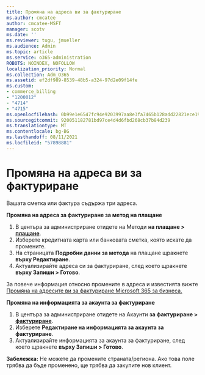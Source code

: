 ```yaml
---
title: Промяна на адреса ви за фактуриране
ms.author: cmcatee
author: cmcatee-MSFT
manager: scotv
ms.date: ''
ms.reviewer: tugu, jmueller
ms.audience: Admin
ms.topic: article
ms.service: o365-administration
ROBOTS: NOINDEX, NOFOLLOW
localization_priority: Normal
ms.collection: Adm_O365
ms.assetid: ef2df989-8539-48b5-a324-97d2e09f14fe
ms.custom:
- commerce_billing
- "1200012"
- "4714"
- "4715"
ms.openlocfilehash: 0b99e1e6547fc94e9203997aa8e3fa7465b128add22821ece190995d0aaf8f3f
ms.sourcegitcommit: 920051182781bd97ce4d4d6fbd268cb37b84d239
ms.translationtype: MT
ms.contentlocale: bg-BG
ms.lasthandoff: 08/11/2021
ms.locfileid: "57898881"
---
```

# <a name="change-your-billing-address"></a>Промяна на адреса ви за фактуриране

Вашата сметка или фактура съдържа три адреса.

**Промяна на адреса за фактуриране за метод на плащане**

1. В центъра за администриране отидете на Методи **на плащане > [плащане](https://go.microsoft.com/fwlink/p/?linkid=2018806)**.
2. Изберете кредитната карта или банковата сметка, която искате да промените.
3. На страницата **Подробни данни за метода** на плащане щракнете **върху Редактиране**.
4. Актуализирайте адреса си за фактуриране, след което щракнете **върху Запиши > Готово**.

За повече информация относно промените в адреса и известията вижте [Промяна на адресите ви за фактуриране Microsoft 365 за бизнеса.](https://docs.microsoft.com/microsoft-365/commerce/billing-and-payments/change-your-billing-addresses)

**Промяна на информацията за акаунта за фактуриране**

1. В центъра за администриране отидете на Акаунти **за фактуриране > [фактуриране](https://admin.microsoft.com/Adminportal/Home?source=applauncher#/BillingAccounts/billing-accounts)**.
2. Изберете **Редактиране на информацията за акаунта за фактуриране**.
3. Актуализирайте информацията за акаунта за фактуриране, след което щракнете **върху Запиши > Готово**.

**Забележка:** Не можете да промените страната/региона. Ако това поле трябва да бъде променено, ще трябва да закупите нов клиент.
